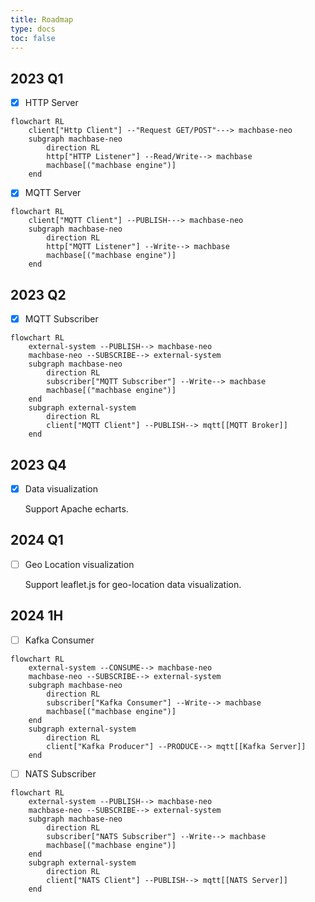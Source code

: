```yaml
---
title: Roadmap
type: docs
toc: false
---
```


## 2023 Q1

- [x] HTTP Server

```mermaid
flowchart RL
    client["Http Client"] --"Request GET/POST"---> machbase-neo
    subgraph machbase-neo
        direction RL
        http["HTTP Listener"] --Read/Write--> machbase
        machbase[("machbase engine")]
    end
```

- [x] MQTT Server

```mermaid
flowchart RL
    client["MQTT Client"] --PUBLISH---> machbase-neo
    subgraph machbase-neo
        direction RL
        http["MQTT Listener"] --Write--> machbase
        machbase[("machbase engine")]
    end
```

## 2023 Q2

- [x] MQTT Subscriber

```mermaid
flowchart RL
    external-system --PUBLISH--> machbase-neo
    machbase-neo --SUBSCRIBE--> external-system
    subgraph machbase-neo
        direction RL
        subscriber["MQTT Subscriber"] --Write--> machbase
        machbase[("machbase engine")]
    end
    subgraph external-system
        direction RL
        client["MQTT Client"] --PUBLISH--> mqtt[[MQTT Broker]]
    end
```

## 2023 Q4
- [x] Data visualization

  Support Apache echarts.

## 2024 Q1

- [ ] Geo Location visualization

   Support leaflet.js for geo-location data visualization.

## 2024 1H

- [ ] Kafka Consumer

```mermaid
flowchart RL
    external-system --CONSUME--> machbase-neo
    machbase-neo --SUBSCRIBE--> external-system
    subgraph machbase-neo
        direction RL
        subscriber["Kafka Consumer"] --Write--> machbase
        machbase[("machbase engine")]
    end
    subgraph external-system
        direction RL
        client["Kafka Producer"] --PRODUCE--> mqtt[[Kafka Server]]
    end
```

- [ ] NATS Subscriber

```mermaid
flowchart RL
    external-system --PUBLISH--> machbase-neo
    machbase-neo --SUBSCRIBE--> external-system
    subgraph machbase-neo
        direction RL
        subscriber["NATS Subscriber"] --Write--> machbase
        machbase[("machbase engine")]
    end
    subgraph external-system
        direction RL
        client["NATS Client"] --PUBLISH--> mqtt[[NATS Server]]
    end
```

